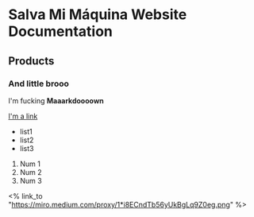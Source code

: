 # Salva Mi Máquina Website Documentation
## Products
### And little brooo

I'm fucking **Maaarkdoooown**

[I'm a link](www.google.fr)

- list1
- list2
- list3

1. Num 1
2. Num 2
3. Num 3

<% link_to "https://miro.medium.com/proxy/1*i8ECndTb56yUkBgLq9Z0eg.png" %>